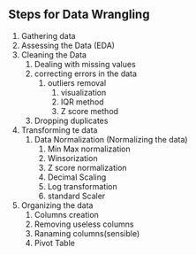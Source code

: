 ## Steps for Data Wrangling

1. Gathering data
2. Assessing the Data (EDA)
3. Cleaning the Data
    1. Dealing with missing values
    2. correcting errors in the data
       1. outliers removal
          1. visualization
          2. IQR method
          3. Z score method
    3. Dropping duplicates
4.  Transforming te data
    1.  Data Normalization (Normalizing the data)
        1.  Min Max normalization
        2.  Winsorization
        3.  Z score normalization
        4.  Decimal Scaling
        5.  Log transformation
        6.  standard Scaler
5.  Organizing the data
    1.  Columns creation
    2.  Removing useless columns
    3.  Ranaming columns(sensible)
    4.  Pivot Table 